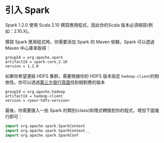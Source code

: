 # 引入 Spark

Spark 1.2.0 使用 Scala 2.10 撰寫應用程式，因此你的Scala 版本必須相容(例如：2.10.X)。

撰寫 Spark 應用程式時，你需要添加 Spark 的 Maven 依賴，Spark 可以透過 Maven 中心庫來取得：

```
groupId = org.apache.spark
artifactId = spark-core_2.10
version = 1.2.0
```

如果你希望連結 HDFS 集群，需要根據你的 HDFS 版本設定 `hadoop-client`的相依性。你可以透過[第三方發行頁面](https://spark.apache.org/docs/latest/hadoop-third-party-distributions.html)找到相對應的版本

```
groupId = org.apache.hadoop
artifactId = hadoop-client
version = <your-hdfs-version>
```

最後，你需要匯入一些 Spark 的類別(class)和隱式轉換到你的程式，增加下面幾行即可：

```scala
import org.apache.spark.SparkContext
import org.apache.spark.SparkContext._
import org.apache.spark.SparkConf
```
